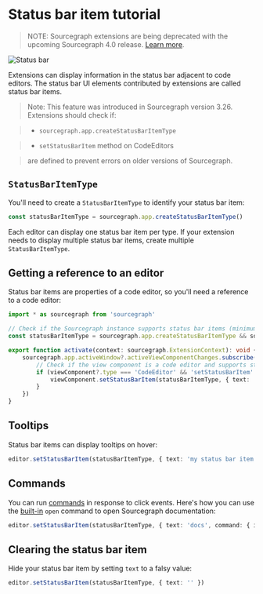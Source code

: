 # Status bar item tutorial

> NOTE: Sourcegraph extensions are being deprecated with the upcoming Sourcegraph 4.0 release. [Learn more](../../deprecation.md).

![Status bar](img/status-bar.png)

Extensions can display information in the status bar adjacent to code editors. The status bar UI elements contributed by extensions are called status bar items.

> Note: This feature was introduced in Sourcegraph version 3.26.
> Extensions should check if:

>   - `sourcegraph.app.createStatusBarItemType`

>   - `setStatusBarItem` method on CodeEditors

> are defined to prevent errors on older versions of Sourcegraph.


## `StatusBarItemType`

You'll need to create a `StatusBarItemType` to identify your status bar item:

```ts
const statusBarItemType = sourcegraph.app.createStatusBarItemType()
```

Each editor can display one status bar item per type. If your extension needs to display multiple status bar items, create multiple `StatusBarItemType`.

## Getting a reference to an editor

Status bar items are properties of a code editor, so you'll need a reference to a code editor:

```ts
import * as sourcegraph from 'sourcegraph'

// Check if the Sourcegraph instance supports status bar items (minimum Sourcegraph version 3.26)
const statusBarItemType = sourcegraph.app.createStatusBarItemType && sourcegraph.app.createStatusBarItemType()

export function activate(context: sourcegraph.ExtensionContext): void {
    sourcegraph.app.activeWindow?.activeViewComponentChanges.subscribe(viewComponent => {
        // Check if the view component is a code editor and supports status bar items.
        if (viewComponent?.type === 'CodeEditor' && 'setStatusBarItem' in viewComponent) {
            viewComponent.setStatusBarItem(statusBarItemType, { text: 'my status bar item' })
        }
    })
}
```

## Tooltips

Status bar items can display tooltips on hover:

```ts
editor.setStatusBarItem(statusBarItemType, { text: 'my status bar item', tooltip: 'my tooltip' })
```

## Commands

You can run [commands](https://unpkg.com/sourcegraph@25.2.0/dist/docs/modules/_sourcegraph_.commands.html) in response to click events. Here's how you can use the [built-in](http://docs.sourcegraph.com/extensions/authoring/builtin_commands#builtin-sourcegraph-extension-commands) `open` command to open Sourcegraph documentation:

```ts
editor.setStatusBarItem(statusBarItemType, { text: 'docs', command: { id: 'open', args: ['https://docs.sourcegraph.com'] } })
```

## Clearing the status bar item

Hide your status bar item by setting `text` to a falsy value:

```ts
editor.setStatusBarItem(statusBarItemType, { text: '' })
```
